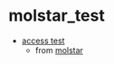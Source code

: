 # molstar_test
- [access test](https://molstar.org/viewer/?mvs-format=mvsj&mvs-url=https://raw.githubusercontent.com/Sakura-Book/molstar_test/main/1cbs.mvsj)
  - from [molstar](https://github.com/molstar/molstar/blob/master/examples/mvs/1cbs.mvsj)